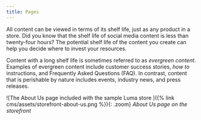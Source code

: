 ```yaml
---
title: Pages
---
```


All content can be viewed in terms of its shelf life, just as any product in a store. Did you know that the shelf life of social media content is less than twenty-four hours? The potential shelf life of the content you create can help you decide where to invest your resources.

Content with a long shelf life is sometimes referred to as _evergreen content_. Examples of evergreen content include customer success stories, _how to_ instructions, and Frequently Asked Questions (FAQ). In contrast, content that is perishable by nature includes events, industry news, and press releases.

![The About Us page included with the sample Luma store ]({% link cms/assets/storefront-about-us.png %}){: .zoom}
_About Us page on the storefront_
